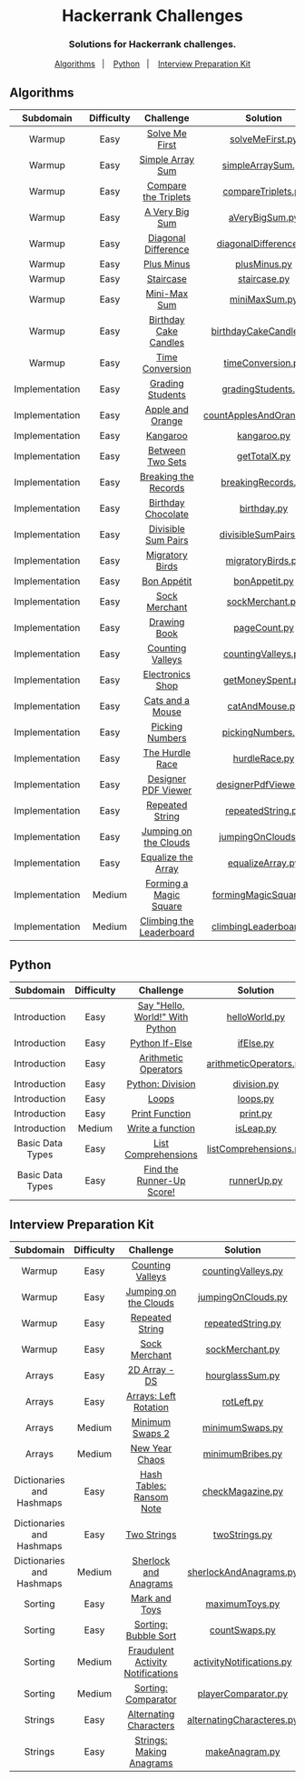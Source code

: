 <h1 align="center"> Hackerrank Challenges </h1>
<h3 align="center"> Solutions for Hackerrank challenges. </h3>

<p align="center">
  <a href="#algorithms">Algorithms</a>&nbsp;&nbsp;&nbsp;|&nbsp;&nbsp;&nbsp;
  <a href="#python">Python</a>&nbsp;&nbsp;&nbsp;|&nbsp;&nbsp;&nbsp;
  <a href="#interview-preparation-kit">Interview Preparation Kit</a>
</p>

## Algorithms
| Subdomain | Difficulty | Challenge | Solution |
|:---------:|:----------:|:---------:|:--------:|
|Warmup|Easy|[Solve Me First](https://www.hackerrank.com/challenges/solve-me-first/problem)|[solveMeFirst.py](algorithms/solveMeFirst.py)|
|Warmup|Easy|[Simple Array Sum](https://www.hackerrank.com/challenges/simple-array-sum/problem)|[simpleArraySum.py](algorithms/simpleArraySum.py)|
|Warmup|Easy|[Compare the Triplets](https://www.hackerrank.com/challenges/compare-the-triplets/problem)|[compareTriplets.py](algorithms/compareTriplets.py)|
|Warmup|Easy|[A Very Big Sum](https://www.hackerrank.com/challenges/a-very-big-sum/problem)|[aVeryBigSum.py](algorithms/aVeryBigSum.py)|
|Warmup|Easy|[Diagonal Difference](https://www.hackerrank.com/challenges/diagonal-difference/problem)|[diagonalDifference.py](algorithms/diagonalDifference.py)|
|Warmup|Easy|[Plus Minus](https://www.hackerrank.com/challenges/plus-minus/problem)|[plusMinus.py](algorithms/plusMinus.py)|
|Warmup|Easy|[Staircase](https://www.hackerrank.com/challenges/staircase/problem)|[staircase.py](algorithms/staircase.py)|
|Warmup|Easy|[Mini-Max Sum](https://www.hackerrank.com/challenges/mini-max-sum/problem)|[miniMaxSum.py](algorithms/miniMaxSum.py)|
|Warmup|Easy|[Birthday Cake Candles](https://www.hackerrank.com/challenges/birthday-cakeandles/problem)|[birthdayCakeCandles.py](algorithms/birthdayCakeCandles.py)|
|Warmup|Easy|[Time Conversion](https://www.hackerrank.com/challenges/time-conversion/problem)|[timeConversion.py](algorithms/timeConversion.py)|
|Implementation|Easy|[Grading Students](https://www.hackerrank.com/challenges/grading/problem)|[gradingStudents.py](algorithms/gradingStudents.py)|
|Implementation|Easy|[Apple and Orange](https://www.hackerrank.com/challenges/apple-and-orange/problem)|[countApplesAndOranges.py](algorithms/countApplesAndOranges.py)|
|Implementation|Easy|[Kangaroo](https://www.hackerrank.com/challenges/kangaroo/problem)|[kangaroo.py](algorithms/kangaroo.py)|
|Implementation|Easy|[Between Two Sets](https://www.hackerrank.com/challenges/between-two-sets/problem)|[getTotalX.py](algorithms/getTotalX.py)|
|Implementation|Easy|[Breaking the Records](https://www.hackerrank.com/challenges/breaking-best-and-worst-records/problem)|[breakingRecords.py](algorithms/breakingRecords.py)|
|Implementation|Easy|[Birthday Chocolate](https://www.hackerrank.com/challenges/the-birthday-bar/problem)|[birthday.py](algorithms/birthday.py)|
|Implementation|Easy|[Divisible Sum Pairs](https://www.hackerrank.com/challenges/divisible-sum-pairs/problem)|[divisibleSumPairs.py](algorithms/divisibleSumPairs.py)|
|Implementation|Easy|[Migratory Birds](https://www.hackerrank.com/challenges/migratory-birds/problem)|[migratoryBirds.py](algorithms/migratoryBirds.py)|
|Implementation|Easy|[Bon Appétit](https://www.hackerrank.com/challenges/bon-appetit/problem)|[bonAppetit.py](algorithms/bonAppetit.py)|
|Implementation|Easy|[Sock Merchant](https://www.hackerrank.com/challenges/sock-merchant/problem)|[sockMerchant.py](algorithms/sockMerchant.py)|
|Implementation|Easy|[Drawing Book](https://www.hackerrank.com/challenges/drawing-book/problem)|[pageCount.py](algorithms/pageCount.py)|
|Implementation|Easy|[Counting Valleys](https://www.hackerrank.com/challenges/counting-valleys/problem)|[countingValleys.py](algorithms/countingValleys.py)|
|Implementation|Easy|[Electronics Shop](https://www.hackerrank.com/challenges/electronics-shop/problem)|[getMoneySpent.py](algorithms/getMoneySpent.py)|
|Implementation|Easy|[Cats and a Mouse](https://www.hackerrank.com/challenges/cats-and-a-mouse/problem)|[catAndMouse.py](algorithms/catAndMouse.py)|
|Implementation|Easy|[Picking Numbers](https://www.hackerrank.com/challenges/picking-numbers/problem)|[pickingNumbers.py](algorithms/pickingNumbers.py)|
|Implementation|Easy|[The Hurdle Race](https://www.hackerrank.com/challenges/the-hurdle-race/problem)|[hurdleRace.py](algorithms/hurdleRace.py)|
|Implementation|Easy|[Designer PDF Viewer](https://www.hackerrank.com/challenges/designer-pdf-viewer/problem)|[designerPdfViewer.py](algorithms/designerPdfViewer.py)|
|Implementation|Easy|[Repeated String](https://www.hackerrank.com/challenges/repeated-string/problem)|[repeatedString.py](algorithms/repeatedString.py)|
|Implementation|Easy|[Jumping on the Clouds](https://www.hackerrank.com/challenges/jumping-on-the-clouds/problem)|[jumpingOnClouds.py](algorithms/jumpingOnClouds.py)|
|Implementation|Easy|[Equalize the Array](https://www.hackerrank.com/challenges/equality-in-a-array/problem)|[equalizeArray.py](algorithms/equalizeArray.py)|
|Implementation|Medium|[Forming a Magic Square](https://www.hackerrank.com/challenges/magic-square-forming/problem)|[formingMagicSquare.py](algorithms/formingMagicSquare.py)|
|Implementation|Medium|[Climbing the Leaderboard](https://www.hackerrank.com/challenges/climbing-the-leaderboard/problem)|[climbingLeaderboard.py](algorithms/climbingLeaderboard.py)|

## Python
| Subdomain | Difficulty | Challenge | Solution |
|:---------:|:----------:|:---------:|:--------:|
|Introduction|Easy|[Say "Hello, World!" With Python](https://www.hackerrank.com/challenges/py-hello-world/problem)|[helloWorld.py](python/helloWorld.py)|
|Introduction|Easy|[Python If-Else](https://www.hackerrank.com/challenges/py-if-else/problem)|[ifElse.py](python/ifElse.py)|
|Introduction|Easy|[Arithmetic Operators](https://www.hackerrank.com/challenges/python-arithmetic-operators/problem)|[arithmeticOperators.py](python/arithmeticOperators.py)|
|Introduction|Easy|[Python: Division](https://www.hackerrank.com/challenges/python-division/problem)|[division.py](python/division.py)|
|Introduction|Easy|[Loops](https://www.hackerrank.com/challenges/python-loops/problem)|[loops.py](python/loops.py)|
|Introduction|Easy|[Print Function](https://www.hackerrank.com/challenges/python-print/problem)|[print.py](python/print.py)|
|Introduction|Medium|[Write a function](https://www.hackerrank.com/challenges/write-a-function/problem)|[isLeap.py](python/isLeap.py)|
|Basic Data Types|Easy|[List Comprehensions](https://www.hackerrank.com/challenges/list-comprehensions/problem)|[listComprehensions.py](python/listComprehensions.py)|
|Basic Data Types|Easy|[Find the Runner-Up Score!](https://www.hackerrank.com/challenges/find-second-maximum-number-in-a-list/problem)|[runnerUp.py](python/runnerUp.py)|


## Interview Preparation Kit
| Subdomain | Difficulty | Challenge | Solution |
|:---------:|:----------:|:---------:|:--------:|
|Warmup|Easy|[Counting Valleys](https://www.hackerrank.com/challenges/counting-valleys/problem)|[countingValleys.py](interview-preparation-kit/countingValleys.py)|
|Warmup|Easy|[Jumping on the Clouds](https://www.hackerrank.com/challenges/jumping-on-the-clouds/problem)|[jumpingOnClouds.py](interview-preparation-kit/jumpingOnClouds.py)|
|Warmup|Easy|[Repeated String](https://www.hackerrank.com/challenges/repeated-string/problem)|[repeatedString.py](interview-preparation-kit/repeatedString.py)|
|Warmup|Easy|[Sock Merchant](https://www.hackerrank.com/challenges/sock-merchant/problem)|[sockMerchant.py](interview-preparation-kit/sockMerchant.py)|
|Arrays|Easy|[2D Array - DS](https://www.hackerrank.com/challenges/2d-array/problem)|[hourglassSum.py](interview-preparation-kit/hourglassSum.py)|
|Arrays|Easy|[Arrays: Left Rotation](https://www.hackerrank.com/challenges/ctci-array-left-rotation/problem)|[rotLeft.py](interview-preparation-kit/rotLeft.py)|
|Arrays|Medium|[Minimum Swaps 2](https://www.hackerrank.com/challenges/minimum-swaps-2/problem)|[minimumSwaps.py](interview-preparation-kit/minimumSwaps.py)|
|Arrays|Medium|[New Year Chaos](https://www.hackerrank.com/challenges/new-year-chaos/problem)|[minimumBribes.py](interview-preparation-kit/minimumBribes.py)|
|Dictionaries and Hashmaps|Easy|[Hash Tables: Ransom Note](https://www.hackerrank.com/challenges/ctci-ransom-note/problem)|[checkMagazine.py](interview-preparation-kit/checkMagazine.py)|
|Dictionaries and Hashmaps|Easy|[Two Strings](https://www.hackerrank.com/challenges/two-strings/problem)|[twoStrings.py](interview-preparation-kit/twoStrings.py)|
|Dictionaries and Hashmaps|Medium|[Sherlock and Anagrams](https://www.hackerrank.com/challenges/sherlock-and-anagrams/problem)|[sherlockAndAnagrams.py](interview-preparation-kit/sherlockAndAnagrams.py)|
|Sorting|Easy|[Mark and Toys](https://www.hackerrank.com/challenges/mark-and-toys/problem)|[maximumToys.py](interview-preparation-kit/maximumToys.py)|
|Sorting|Easy|[Sorting: Bubble Sort](https://www.hackerrank.com/challenges/ctci-bubble-sort/problem)|[countSwaps.py](interview-preparation-kit/countSwaps.py)|
|Sorting|Medium|[Fraudulent Activity Notifications](https://www.hackerrank.com/challenges/fraudulent-activity-notifications/problem)|[activityNotifications.py](interview-preparation-kit/activityNotifications.py)|
|Sorting|Medium|[Sorting: Comparator](https://www.hackerrank.com/challenges/ctci-comparator-sorting/problem)|[playerComparator.py](interview-preparation-kit/playerComparator.py)|
|Strings|Easy|[Alternating Characters](https://www.hackerrank.com/challenges/alternating-characters/problem)|[alternatingCharacteres.py](interview-preparation-kit/alternatingCharacteres.py)|
|Strings|Easy|[Strings: Making Anagrams](https://www.hackerrank.com/challenges/ctci-making-anagrams/problem)|[makeAnagram.py](interview-preparation-kit/makeAnagram.py)|
